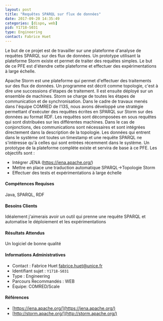 ```yaml
---
layout: post
title: "Requêtes SPARQL sur flux de données"
date: 2017-09-20 14:35:49
categories: [dispo, web]
pid: Y1718-S031
type: Engineering
contact: Fabrice Huet
---
```

       
Le but de ce projet est de travailler sur une plateforme d'analyse de requêtes SPARQL sur des flux de données. Un prototype utilisant la plateforme Storm existe et permet de traiter des requêtes simples. Le but de ce PFE est d'étendre cette plateforme et effectuer des expérimentations à large échelle. 

Apache Storm est une plateforme qui permet d'effectuer des traitements sur des flux de données. Un programme est décrit comme topologie, c'est à dire une successions d'étapes de traitement. Il est ensuite déployé sur un ensemble de machines. Storm se charge de toutes les étapes de communication et de synchronisation. 
Dans le cadre de travaux menés dans l'équipe COMRED de l'I3S, nous avons développé une stratégie permettant d'exécuter des requêtes écrites en SPARQL sur Storm sur des données au format RDF. Les requêtes sont décomposées en sous requêtes qui sont distribuées sur les différentes machines. Dans le cas de conjonctions, des communications sont nécessaires et sont intégrées directement dans la description de la topologie. Les données qui entrent dans le système ont toutes un timestamp et une requête SPARQL ne s'intéresse qu'à celles qui sont entrées récemment dans le système. 
Un prototype de la plateforme complète existe et servira de base à ce PFE. 
Les objectifs sont :
  - Intégrer JENA (https://jena.apache.org/) 
  - Mettre en place une traduction automatique SPARQL->Topologie Storm
  - Effectuer des tests et expérimentations à large échelle

#### Compétences Requises
Java, SPARQL, RDF


#### Besoins Clients
Idéalement j'aimerais avoir un outil qui prenne une requête SPARQL et automatise le déploiement et les expérimentations

#### Résultats Attendus
Un logiciel de bonne qualité
     

#### Informations Administratives
  * Contact : Fabrice Huet <fabrice.huet@unice.fr>
  * Identifiant sujet : `Y1718-S031`
  * Type : Engineering
  * Parcours Recommandés : WEB
  * Équipe: COMRED/Scale

#### Références

  * [https://jena.apache.org/](https://jena.apache.org/)
  * [http://storm.apache.org/](http://storm.apache.org/)
       
     